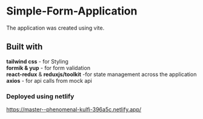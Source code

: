 # Simple-Form-Application

The application was created using vite.<br/>

## Built with

**tailwind css** - for Styling <br/>
**formik & yup** - for form validation<br/>
**react-redux** & **reduxjs/toolkit** -for state management across the application<br/>
**axios** - for api calls from mock api<br/>

### Deployed using netlify

https://master--phenomenal-kulfi-396a5c.netlify.app/
